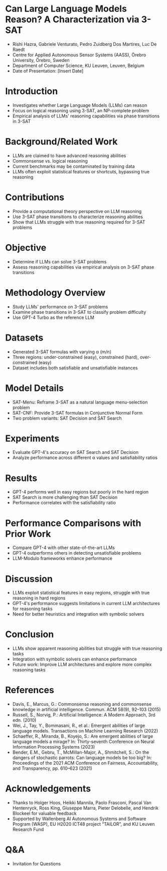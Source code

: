 # Can Large Language Models Reason? A Characterization via 3-SAT

- Rishi Hazra, Gabriele Venturato, Pedro Zuidberg Dos Martires, Luc De Raedt
- Centre for Applied Autonomous Sensor Systems (AASS), Örebro University, Örebro, Sweden
- Department of Computer Science, KU Leuven, Leuven, Belgium
- Date of Presentation: [Insert Date]

# Introduction
- Investigates whether Large Language Models (LLMs) can reason
- Focus on logical reasoning using 3-SAT, an NP-complete problem
- Empirical analysis of LLMs' reasoning capabilities via phase transitions in 3-SAT

# Background/Related Work
- LLMs are claimed to have advanced reasoning abilities
- Commonsense vs. logical reasoning
- Current benchmarks may be contaminated by training data
- LLMs often exploit statistical features or shortcuts, bypassing true reasoning

# Contributions
- Provide a computational theory perspective on LLM reasoning
- Use 3-SAT phase transitions to characterize reasoning abilities
- Show that LLMs struggle with true reasoning required for 3-SAT problems

# Objective
- Determine if LLMs can solve 3-SAT problems
- Assess reasoning capabilities via empirical analysis on 3-SAT phase transitions

# Methodology Overview
- Study LLMs' performance on 3-SAT problems
- Examine phase transitions in 3-SAT to classify problem difficulty
- Use GPT-4 Turbo as the reference LLM

# Datasets
- Generated 3-SAT formulas with varying α (m/n)
- Three regions: under-constrained (easy), constrained (hard), over-constrained (easy)
- Dataset includes both satisfiable and unsatisfiable instances

# Model Details
- SAT-Menu: Reframe 3-SAT as a natural language menu-selection problem
- SAT-CNF: Provide 3-SAT formulas in Conjunctive Normal Form
- Two problem variants: SAT Decision and SAT Search

# Experiments
- Evaluate GPT-4's accuracy on SAT Search and SAT Decision
- Analyze performance across different α values and satisfiability ratios

# Results
- GPT-4 performs well in easy regions but poorly in the hard region
- SAT Search is more challenging than SAT Decision
- Performance correlates with the satisfiability ratio

# Performance Comparisons with Prior Work
- Compare GPT-4 with other state-of-the-art LLMs
- GPT-4 outperforms others in detecting unsatisfiable problems
- LLM-Modulo frameworks enhance performance

# Discussion
- LLMs exploit statistical features in easy regions, struggle with true reasoning in hard regions
- GPT-4's performance suggests limitations in current LLM architectures for reasoning tasks
- Need for better heuristics and integration with symbolic solvers

# Conclusion
- LLMs show apparent reasoning abilities but struggle with true reasoning tasks
- Integration with symbolic solvers can enhance performance
- Future work: Improve LLM architectures and explore more complex reasoning tasks

# References
- Davis, E., Marcus, G.: Commonsense reasoning and commonsense knowledge in artificial intelligence. Commun. ACM 58(9), 92–103 (2015)
- Russell, S., Norvig, P.: Artificial Intelligence: A Modern Approach, 3rd edn. (2010)
- Wei, J., Tay, Y., Bommasani, R., et al.: Emergent abilities of large language models. Transactions on Machine Learning Research (2022)
- Schaeffer, R., Miranda, B., Koyejo, S.: Are emergent abilities of large language models a mirage? In: Thirty-seventh Conference on Neural Information Processing Systems (2023)
- Bender, E.M., Gebru, T., McMillan-Major, A., Shmitchell, S.: On the dangers of stochastic parrots: Can language models be too big? In: Proceedings of the 2021 ACM Conference on Fairness, Accountability, and Transparency, pp. 610–623 (2021)

# Acknowledgements
- Thanks to Holger Hoos, Heikki Mannila, Paolo Frasconi, Pascal Van Hentenryck, Ross King, Giuseppe Marra, Pieter Delobelle, and Hendrik Blockeel for valuable feedback
- Supported by Wallenberg AI Autonomous Systems and Software Program (WASP), EU H2020 ICT48 project “TAILOR”, and KU Leuven Research Fund

# Q&A
- Invitation for Questions
